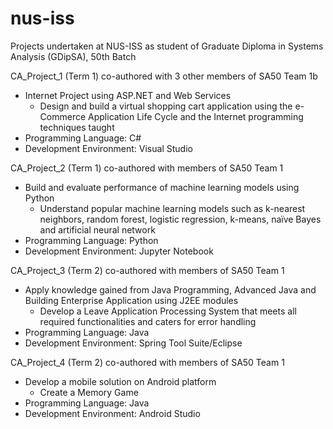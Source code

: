 # nus-iss
Projects undertaken at NUS-ISS as student of Graduate Diploma in Systems Analysis (GDipSA), 50th Batch

CA_Project_1 (Term 1) co-authored with 3 other members of SA50 Team 1b
- Internet Project using ASP.NET and Web Services
  - Design and build a virtual shopping cart application using the e-Commerce Application Life Cycle and the Internet programming techniques taught
- Programming Language: C#
- Development Environment: Visual Studio


CA_Project_2 (Term 1) co-authored with members of SA50 Team 1
- Build and evaluate performance of machine learning models using Python
  - Understand popular machine learning models such as k-nearest neighbors, random forest, logistic regression, k-means, naïve Bayes and artificial neural network
- Programming Language: Python
- Development Environment: Jupyter Notebook


CA_Project_3 (Term 2) co-authored with members of SA50 Team 1
- Apply knowledge gained from Java Programming, Advanced Java and Building Enterprise Application using J2EE modules
  - Develop a Leave Application Processing System that meets all required functionalities and caters for error handling
- Programming Language: Java
- Development Environment: Spring Tool Suite/Eclipse


CA_Project_4 (Term 2) co-authored with members of SA50 Team 1
- Develop a mobile solution on Android platform
  - Create a Memory Game 
- Programming Language: Java
- Development Environment: Android Studio
